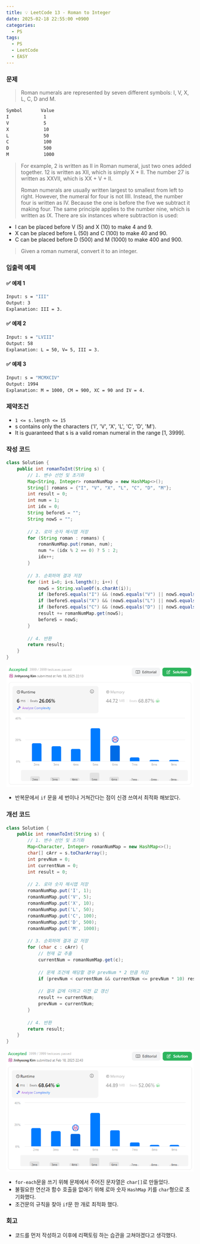 ```yaml
---
title: 💡 LeetCode 13 - Roman to Integer
date: 2025-02-18 22:55:00 +0900
categories:
  - PS
tags:
  - PS
  - LeetCode
  - EASY
---
```


### 문제
> Roman numerals are represented by seven different symbols: I, V, X, L, C, D and M.
```bash
Symbol       Value
I             1
V             5
X             10
L             50
C             100
D             500
M             1000
```
> For example, 2 is written as II in Roman numeral, just two ones added together. 
> 12 is written as XII, which is simply X + II. 
> The number 27 is written as XXVII, which is XX + V + II.
> 
> Roman numerals are usually written largest to smallest from left to right. 
> However, the numeral for four is not IIII. Instead, the number four is written as IV. 
> Because the one is before the five we subtract it making four. 
> The same principle applies to the number nine, which is written as IX. 
> There are six instances where subtraction is used:
- I can be placed before V (5) and X (10) to make 4 and 9. 
- X can be placed before L (50) and C (100) to make 40 and 90. 
- C can be placed before D (500) and M (1000) to make 400 and 900.
> Given a roman numeral, convert it to an integer.


### 입출력 예제
#### ✅ 예제 1
```bash
Input: s = "III"
Output: 3
Explanation: III = 3.
```

#### ✅ 예제 2
```bash
Input: s = "LVIII"
Output: 58
Explanation: L = 50, V= 5, III = 3.
```

#### ✅ 예제 3
```bash
Input: s = "MCMXCIV"
Output: 1994
Explanation: M = 1000, CM = 900, XC = 90 and IV = 4.
```


### 제약조건
- `1 <= s.length <= 15`
- s contains only the characters ('I', 'V', 'X', 'L', 'C', 'D', 'M').
- It is guaranteed that s is a valid roman numeral in the range [1, 3999].


### 작성 코드
```java
class Solution {
	public int romanToInt(String s) {
		// 1. 변수 선언 및 초기화
		Map<String, Integer> romanNumMap = new HashMap<>();
		String[] romans = {"I", "V", "X", "L", "C", "D", "M"};
		int result = 0;
		int num = 1;
		int idx = 0;
		String beforeS = "";
		String nowS = "";
		
		// 2. 로마 숫자 해시맵 저장
		for (String roman : romans) {
			romanNumMap.put(roman, num);
			num *= (idx % 2 == 0) ? 5 : 2;
			idx++;
		}
		
		// 3. 순회하며 결과 저장
		for (int i=0; i<s.length(); i++) {
			nowS = String.valueOf(s.charAt(i));
			if (beforeS.equals("I") && (nowS.equals("V") || nowS.equals("X"))) result -= 2;
			if (beforeS.equals("X") && (nowS.equals("L") || nowS.equals("C"))) result -= 20;
			if (beforeS.equals("C") && (nowS.equals("D") || nowS.equals("M"))) result -= 200;
			result += romanNumMap.get(nowS);
			beforeS = nowS;
		}
		
		// 4. 반환
		return result;
	}
}
```
![](/assets/image/Pasted%20image%2020250528000323.png)
- 반복문에서 `if` 문을 세 번이나 거쳐간다는 점이 신경 쓰여서 최적화 해보았다.


### 개선 코드
```java
class Solution {
	public int romanToInt(String s) {
		// 1. 변수 선언 및 초기화
		Map<Character, Integer> romanNumMap = new HashMap<>();
		char[] cArr = s.toCharArray();
		int prevNum = 0;
		int currentNum = 0;
		int result = 0;
		
		// 2. 로마 숫자 해시맵 저장
		romanNumMap.put('I', 1);
		romanNumMap.put('V', 5);
		romanNumMap.put('X', 10);
		romanNumMap.put('L', 50);
		romanNumMap.put('C', 100);
		romanNumMap.put('D', 500);
		romanNumMap.put('M', 1000);
		
		// 3. 순회하며 결과 값 저장
		for (char c : cArr) {
			// 현재 값 추출
			currentNum = romanNumMap.get(c);
			
			// 문제 조건에 해당할 경우 prevNum * 2 만큼 차감
			if (prevNum < currentNum && currentNum <= prevNum * 10) result -= prevNum * 2;
			
			// 결과 값에 더하고 이전 값 갱신
			result += currentNum;
			prevNum = currentNum;
		}
		
		// 4. 반환
		return result;
	}
}
```
![](/assets/image/Pasted%20image%2020250528000433.png)
- `for-each`문을 쓰기 위해 문제에서 주어진 문자열은 `char[]`로 만들었다.
- 불필요한 연산과 함수 호출을 없애기 위해 로마 숫자 `HashMap` 키를 `char`형으로 초기화했다.
- 조건문의 규칙을 찾아 `if`문 한 개로 최적화 했다.


### 회고
- 코드를 먼저 작성하고 이후에 리팩토링 하는 습관을 고쳐야겠다고 생각했다.